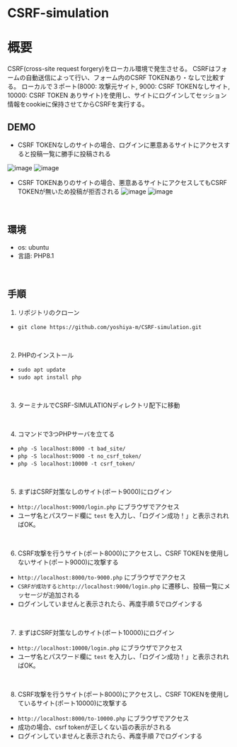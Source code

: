 # CSRF-simulation

# 概要
CSRF(cross-site request forgery)をローカル環境で発生させる。
CSRFはフォームの自動送信によって行い、フォーム内のCSRF TOKENあり・なしで比較する。
ローカルで３ポート(8000: 攻撃元サイト, 9000: CSRF TOKENなしサイト, 10000: CSRF TOKEN ありサイト)を使用し、サイトにログインしてセッション情報をcookieに保持させてからCSRFを実行する。
<br>

## DEMO
 - CSRF TOKENなしのサイトの場合、ログインに悪意あるサイトにアクセスすると投稿一覧に勝手に投稿される

![image](https://github.com/user-attachments/assets/888b6f1e-8a54-43d3-afdb-16cc5d8c35e7)
![image](https://github.com/user-attachments/assets/1a07a51f-2ff2-440b-bfcf-fd9073cd19db)
<br>

- CSRF TOKENありのサイトの場合、悪意あるサイトにアクセスしてもCSRF TOKENが無いため投稿が拒否される
![image](https://github.com/user-attachments/assets/888b6f1e-8a54-43d3-afdb-16cc5d8c35e7)
![image](https://github.com/user-attachments/assets/52ff1607-298a-4c07-b296-8b5ec70f501d)



<br>

## 環境
- os: ubuntu
- 言語: PHP8.1
<br>

## 手順
1. リポジトリのクローン
 - `git clone https://github.com/yoshiya-m/CSRF-simulation.git`
<br>

2. PHPのインストール
 - `sudo apt update`
 - `sudo apt install php`
<br>

3. ターミナルでCSRF-SIMULATIONディレクトリ配下に移動
<br>

4. コマンドで3つPHPサーバを立てる
 - `php -S localhost:8000 -t bad_site/`
 - `php -S localhost:9000 -t no_csrf_token/`
 - `php -S localhost:10000 -t csrf_token/`
<br>

5. まずはCSRF対策なしのサイト(ポート9000)にログイン
 - `http://localhost:9000/login.php` にブラウザでアクセス
 - ユーザ名とパスワード欄に `test` を入力し、「ログイン成功！」と表示されればOK。
<br>

6. CSRF攻撃を行うサイト(ポート8000)にアクセスし、CSRF TOKENを使用しないサイト(ポート9000)に攻撃する
 - `http://localhost:8000/to-9000.php` にブラウザでアクセス
 - `CSRFが成功するとhttp://localhost:9000/login.php` に遷移し、投稿一覧にメッセージが追加される
 - ログインしていませんと表示されたら、再度手順 5でログインする
<br>

7. まずはCSRF対策なしのサイト(ポート10000)にログイン
 - `http://localhost:10000/login.php` にブラウザでアクセス
 - ユーザ名とパスワード欄に `test` を入力し、「ログイン成功！」と表示されればOK。
<br>

8. CSRF攻撃を行うサイト(ポート8000)にアクセスし、CSRF TOKENを使用しているサイト(ポート10000)に攻撃する
 - `http://localhost:8000/to-10000.php` にブラウザでアクセス
 - 成功の場合、csrf tokenが正しくない旨の表示がされる
 - ログインしていませんと表示されたら、再度手順 7でログインする




